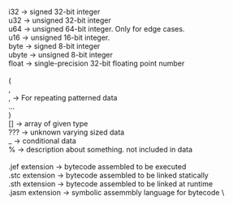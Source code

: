 i32 ->  signed 32-bit integer   \
u32 ->  unsigned 32-bit integer \
u64 -> unsigned 64-bit integer. Only for edge cases.    \
u16 -> unsigned 16-bit integer. \
byte -> signed 8-bit integer    \
ubyte -> unsigned 8-bit integer \
float -> single-precision 32-bit floating point number  \
    \
(   \
    <typename>, \
    <typename>,     -> For repeating patterned data \
    ... \
)   \
<typename>[] -> array of given type \
??? -> unknown varying sized data   \
_<typename> -> conditional data \
% <message> -> description about something. not included in data    \
    \
.jef extension -> bytecode assembled to be executed \
.stc extension -> bytecode assembled to be linked statically    \
.sth extension -> bytecode assembled to be linked at runtime    \
.jasm extension -> symbolic assemmbly language for bytecode \